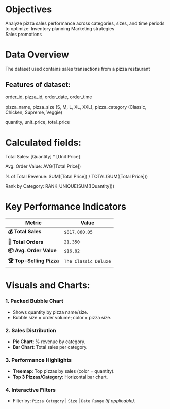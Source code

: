 # Objectives

Analyze pizza sales performance across categories, sizes, and time periods to optimize: Inventory planning
                                                                                        Marketing strategies  
                                                                                        Sales promotions
                                                                                        
# Data Overview

The dataset used contains sales transactions from a pizza restaurant

## Features of dataset:

order_id, pizza_id,
order_date,
order_time

pizza_name, 
pizza_size (S, M, L, XL, XXL), 
pizza_category (Classic, Chicken, Supreme, Veggie)

quantity,
unit_price, 
total_price


# Calculated fields:

Total Sales: [Quantity] * [Unit Price]

Avg. Order Value: AVG([Total Price])

% of Total Revenue: SUM([Total Price]) / TOTAL(SUM([Total Price]))

Rank by Category: RANK_UNIQUE(SUM([Quantity]))


# Key Performance Indicators

| **Metric**               | **Value**            | 
|--------------------------|----------------------|
| **💰 Total Sales**       | `$817,860.05`        | 
| **🛒 Total Orders**      | `21,350`             |  
| **📦 Avg. Order Value**  | `$16.82`             |  
| **🏆 Top-Selling Pizza** | `The Classic Deluxe` |  



# Visuals and Charts:

### **1. Packed Bubble Chart**  
- Shows quantity by pizza name/size.  
- Bubble size = order volume; color = pizza size.  

### **2. Sales Distribution**  
- **Pie Chart**: % revenue by category.  
- **Bar Chart**: Total sales per category.  

### **3. Performance Highlights**  
- **Treemap**: Top pizzas by sales (color = quantity).  
- **Top 3 Pizzas/Category**: Horizontal bar chart.  

### **4. Interactive Filters**  
- Filter by: `Pizza Category` | `Size` | `Date Range` *(if applicable)*.  


